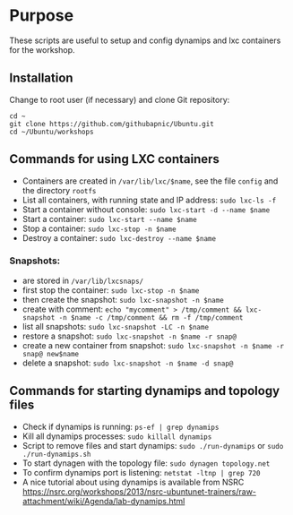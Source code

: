 # Purpose
These scripts are useful to setup and config dynamips and lxc containers for the workshop.

## Installation
Change to root user (if necessary) and clone Git repository:
```
cd ~
git clone https://github.com/githubapnic/Ubuntu.git
cd ~/Ubuntu/workshops
```

## Commands for using LXC containers
* Containers are created in `/var/lib/lxc/$name`, see the file `config` and the directory `rootfs`
* List all containers, with running state and IP address: `sudo lxc-ls -f`
* Start a container without console: `sudo lxc-start -d --name $name`
* Start a container: `sudo lxc-start --name $name`
* Stop a container: `sudo lxc-stop -n $name`
* Destroy a container: `sudo lxc-destroy --name $name`

### Snapshots:
* are stored in `/var/lib/lxcsnaps/`
* first stop the container: `sudo lxc-stop -n $name`
* then create the snapshot: `sudo lxc-snapshot -n $name`
 * create with comment: `echo "mycomment" > /tmp/comment && lxc-snapshot -n $name -c /tmp/comment && rm -f /tmp/comment`
* list all snapshots: `sudo lxc-snapshot -LC -n $name`
* restore a snapshot: `sudo lxc-snapshot -n $name -r snap@`
* create a new container from snapshot: `sudo lxc-snapshot -n $name -r snap@ new$name`
* delete a snapshot: `sudo lxc-snapshot -n $name -d snap@`

## Commands for starting dynamips and topology files
* Check if dynamips is running: `ps-ef | grep dynamips`
* Kill all dynamips processes: `sudo killall dynamips`
* Script to remove files and start dynamips: `sudo ./run-dynamips` or `sudo ./run-dynamips.sh`
* To start dynagen with the topology file: `sudo dynagen topology.net`
* To confirm dynamips port is listening: `netstat -ltnp | grep 720`
* A nice tutorial about using dynamips is available from NSRC
  https://nsrc.org/workshops/2013/nsrc-ubuntunet-trainers/raw-attachment/wiki/Agenda/lab-dynamips.html
